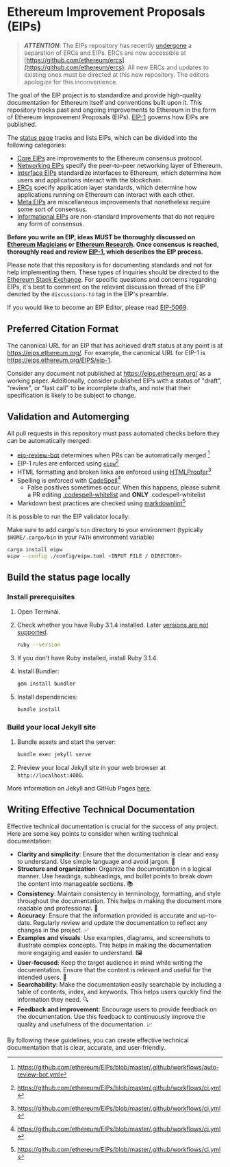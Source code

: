 # Ethereum Improvement Proposals (EIPs)

> **_ATTENTION_**: The EIPs repository has recently [undergone](https://github.com/ethereum/EIPs/pull/7206) a separation of ERCs and EIPs. ERCs are now accessible at [https://github.com/ethereum/ercs](https://github.com/ethereum/ercs). All new ERCs and updates to existing ones must be directed at this new repository. The editors apologize for this inconvenience.

The goal of the EIP project is to standardize and provide high-quality documentation for Ethereum itself and conventions built upon it. This repository tracks past and ongoing improvements to Ethereum in the form of Ethereum Improvement Proposals (EIPs). [EIP-1](https://eips.ethereum.org/EIPS/eip-1) governs how EIPs are published.

The [status page](https://eips.ethereum.org/) tracks and lists EIPs, which can be divided into the following categories:

- [Core EIPs](https://eips.ethereum.org/core) are improvements to the Ethereum consensus protocol.
- [Networking EIPs](https://eips.ethereum.org/networking) specify the peer-to-peer networking layer of Ethereum.
- [Interface EIPs](https://eips.ethereum.org/interface) standardize interfaces to Ethereum, which determine how users and applications interact with the blockchain.
- [ERCs](https://eips.ethereum.org/erc) specify application layer standards, which determine how applications running on Ethereum can interact with each other.
- [Meta EIPs](https://eips.ethereum.org/meta) are miscellaneous improvements that nonetheless require some sort of consensus.
- [Informational EIPs](https://eips.ethereum.org/informational) are non-standard improvements that do not require any form of consensus.

**Before you write an EIP, ideas MUST be thoroughly discussed on [Ethereum Magicians](https://ethereum-magicians.org/) or [Ethereum Research](https://ethresear.ch/t/read-this-before-posting/8). Once consensus is reached, thoroughly read and review [EIP-1](https://eips.ethereum.org/EIPS/eip-1), which describes the EIP process.**

Please note that this repository is for documenting standards and not for help implementing them. These types of inquiries should be directed to the [Ethereum Stack Exchange](https://ethereum.stackexchange.com). For specific questions and concerns regarding EIPs, it's best to comment on the relevant discussion thread of the EIP denoted by the `discussions-to` tag in the EIP's preamble.

If you would like to become an EIP Editor, please read [EIP-5069](./EIPS/eip-5069.md).

## Preferred Citation Format

The canonical URL for an EIP that has achieved draft status at any point is at <https://eips.ethereum.org/>. For example, the canonical URL for EIP-1 is <https://eips.ethereum.org/EIPS/eip-1>.

Consider any document not published at <https://eips.ethereum.org/> as a working paper. Additionally, consider published EIPs with a status of "draft", "review", or "last call" to be incomplete drafts, and note that their specification is likely to be subject to change.

## Validation and Automerging

All pull requests in this repository must pass automated checks before they can be automatically merged:

- [eip-review-bot](https://github.com/ethereum/eip-review-bot/) determines when PRs can be automatically merged [^1]
- EIP-1 rules are enforced using [`eipw`](https://github.com/ethereum/eipw)[^2]
- HTML formatting and broken links are enforced using [HTMLProofer](https://github.com/gjtorikian/html-proofer)[^2]
- Spelling is enforced with [CodeSpell](https://github.com/codespell-project/codespell)[^2]
  - False positives sometimes occur. When this happens, please submit a PR editing [.codespell-whitelist](https://github.com/ethereum/EIPs/blob/master/config/.codespell-whitelist) and **ONLY** .codespell-whitelist
- Markdown best practices are checked using [markdownlint](https://github.com/DavidAnson/markdownlint)[^2]

[^1]: https://github.com/ethereum/EIPs/blob/master/.github/workflows/auto-review-bot.yml
[^2]: https://github.com/ethereum/EIPs/blob/master/.github/workflows/ci.yml

It is possible to run the EIP validator locally:

Make sure to add cargo's `bin` directory to your environment (typically `$HOME/.cargo/bin` in your `PATH` environment variable)

```sh
cargo install eipw
eipw --config ./config/eipw.toml <INPUT FILE / DIRECTORY>
```

## Build the status page locally

### Install prerequisites

1. Open Terminal.

2. Check whether you have Ruby 3.1.4 installed. Later [versions are not supported](https://stackoverflow.com/questions/14351272/undefined-method-exists-for-fileclass-nomethoderror).

   ```sh
   ruby --version
   ```

3. If you don't have Ruby installed, install Ruby 3.1.4.

4. Install Bundler:

   ```sh
   gem install bundler
   ```

5. Install dependencies:

   ```sh
   bundle install
   ```

### Build your local Jekyll site

1. Bundle assets and start the server:

   ```sh
   bundle exec jekyll serve
   ```

2. Preview your local Jekyll site in your web browser at `http://localhost:4000`.

More information on Jekyll and GitHub Pages [here](https://docs.github.com/en/enterprise/2.14/user/articles/setting-up-your-github-pages-site-locally-with-jekyll).

## Writing Effective Technical Documentation

Effective technical documentation is crucial for the success of any project. Here are some key points to consider when writing technical documentation:

* **Clarity and simplicity**: Ensure that the documentation is clear and easy to understand. Use simple language and avoid jargon. 📝
* **Structure and organization**: Organize the documentation in a logical manner. Use headings, subheadings, and bullet points to break down the content into manageable sections. 📚
* **Consistency**: Maintain consistency in terminology, formatting, and style throughout the documentation. This helps in making the document more readable and professional. 🔄
* **Accuracy**: Ensure that the information provided is accurate and up-to-date. Regularly review and update the documentation to reflect any changes in the project. ✅
* **Examples and visuals**: Use examples, diagrams, and screenshots to illustrate complex concepts. This helps in making the documentation more engaging and easier to understand. 🖼️
* **User-focused**: Keep the target audience in mind while writing the documentation. Ensure that the content is relevant and useful for the intended users. 👥
* **Searchability**: Make the documentation easily searchable by including a table of contents, index, and keywords. This helps users quickly find the information they need. 🔍
* **Feedback and improvement**: Encourage users to provide feedback on the documentation. Use this feedback to continuously improve the quality and usefulness of the documentation. 📈

By following these guidelines, you can create effective technical documentation that is clear, accurate, and user-friendly.
